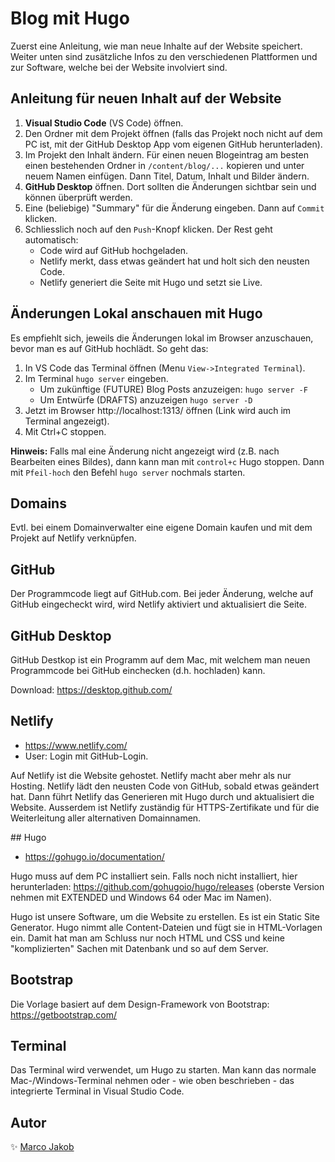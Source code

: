 # Blog mit Hugo

Zuerst eine Anleitung, wie man neue Inhalte auf der Website speichert. Weiter unten sind zusätzliche Infos zu den verschiedenen Plattformen und zur Software, welche bei der Website involviert sind.


## Anleitung für neuen Inhalt auf der Website

1. **Visual Studio Code** (VS Code) öffnen.
2. Den Ordner mit dem Projekt öffnen (falls das Projekt noch nicht auf dem PC ist, mit der GitHub Desktop App vom eigenen GitHub herunterladen).
3. Im Projekt den Inhalt ändern. Für einen neuen Blogeintrag am besten einen bestehenden Ordner in `/content/blog/...` kopieren und unter neuem Namen einfügen. Dann Titel, Datum, Inhalt und Bilder ändern.
4. **GitHub Desktop** öffnen. Dort sollten die Änderungen sichtbar sein und können überprüft werden.
5. Eine (beliebige) "Summary" für die Änderung eingeben. Dann auf `Commit` klicken. 
6. Schliesslich noch auf den `Push`-Knopf klicken. Der Rest geht automatisch:
    * Code wird auf GitHub hochgeladen.
    * Netlify merkt, dass etwas geändert hat und holt sich den neusten Code.
    * Netlify generiert die Seite mit Hugo und setzt sie Live.
    

## Änderungen Lokal anschauen mit Hugo

Es empfiehlt sich, jeweils die Änderungen lokal im Browser anzuschauen, bevor man es auf GitHub hochlädt. So geht das:

1. In VS Code das Terminal öffnen (Menu `View->Integrated Terminal`).
2. Im Terminal `hugo server` eingeben.
    * Um zukünftige (FUTURE) Blog Posts anzuzeigen: `hugo server -F`
    * Um Entwürfe (DRAFTS) anzuzeigen `hugo server -D`
3. Jetzt im Browser http://localhost:1313/ öffnen (Link wird auch im Terminal angezeigt).
4. Mit Ctrl+C stoppen.


**Hinweis:** Falls mal eine Änderung nicht angezeigt wird (z.B. nach Bearbeiten eines Bildes), dann kann man mit `control+c` Hugo stoppen. Dann mit `Pfeil-hoch` den Befehl `hugo server` nochmals starten.


## Domains

Evtl. bei einem Domainverwalter eine eigene Domain kaufen und mit dem Projekt auf Netlify verknüpfen.


## GitHub

Der Programmcode liegt auf GitHub.com. Bei jeder Änderung, welche auf GitHub eingecheckt wird, wird Netlify aktiviert und aktualisiert die Seite.


## GitHub Desktop

GitHub Destkop ist ein Programm auf dem Mac, mit welchem man neuen Programmcode bei GitHub einchecken (d.h. hochladen) kann.

Download: https://desktop.github.com/


## Netlify

* https://www.netlify.com/
* User: Login mit GitHub-Login.

Auf Netlify ist die Website gehostet. Netlify macht aber mehr als nur Hosting. Netlify lädt den neusten Code von GitHub, sobald etwas geändert hat. Dann führt Netlify das Generieren mit Hugo durch und aktualisiert die Website. Ausserdem ist Netlify zuständig für HTTPS-Zertifikate und für die Weiterleitung aller alternativen Domainnamen.


## Hugo

* https://gohugo.io/documentation/

Hugo muss auf dem PC installiert sein. Falls noch nicht installiert, hier herunterladen: https://github.com/gohugoio/hugo/releases (oberste Version nehmen mit EXTENDED und Windows 64 oder Mac im Namen).

Hugo ist unsere Software, um die Website zu erstellen. Es ist ein Static Site Generator. Hugo nimmt alle Content-Dateien und fügt sie in HTML-Vorlagen ein. Damit hat man am Schluss nur noch HTML und CSS und keine "komplizierten" Sachen mit Datenbank und so auf dem Server.


## Bootstrap

Die Vorlage basiert auf dem Design-Framework von Bootstrap: https://getbootstrap.com/


## Terminal

Das Terminal wird verwendet, um Hugo zu starten. Man kann das normale Mac-/Windows-Terminal nehmen oder - wie oben beschrieben - das integrierte Terminal in Visual Studio Code.


## Autor

✨ [Marco Jakob](https://www.jakob.services)